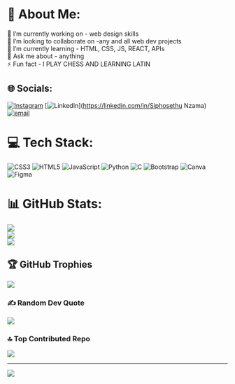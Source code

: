 # 💫 About Me:
🔭 I’m currently working on - web design skills<br> 👯 I’m looking to collaborate on -any and all web dev projects<br>🌱 I’m currently learning - HTML, CSS, JS, REACT, APIs<br>💬 Ask me about - anything <br>⚡ Fun fact - I PLAY CHESS AND LEARNING LATIN 


## 🌐 Socials:
[![Instagram](https://img.shields.io/badge/Instagram-%23E4405F.svg?logo=Instagram&logoColor=white)](https://instagram.com/sipho._l) [![LinkedIn](https://img.shields.io/badge/LinkedIn-%230077B5.svg?logo=linkedin&logoColor=white)](https://linkedin.com/in/Siphosethu Nzama) [![email](https://img.shields.io/badge/Email-D14836?logo=gmail&logoColor=white)](mailto:sipho1728@gamil.com) 

# 💻 Tech Stack:
![CSS3](https://img.shields.io/badge/css3-%231572B6.svg?style=for-the-badge&logo=css3&logoColor=white) ![HTML5](https://img.shields.io/badge/html5-%23E34F26.svg?style=for-the-badge&logo=html5&logoColor=white) ![JavaScript](https://img.shields.io/badge/javascript-%23323330.svg?style=for-the-badge&logo=javascript&logoColor=%23F7DF1E) ![Python](https://img.shields.io/badge/python-3670A0?style=for-the-badge&logo=python&logoColor=ffdd54) ![C](https://img.shields.io/badge/c-%2300599C.svg?style=for-the-badge&logo=c&logoColor=white) ![Bootstrap](https://img.shields.io/badge/bootstrap-%238511FA.svg?style=for-the-badge&logo=bootstrap&logoColor=white) ![Canva](https://img.shields.io/badge/Canva-%2300C4CC.svg?style=for-the-badge&logo=Canva&logoColor=white) ![Figma](https://img.shields.io/badge/figma-%23F24E1E.svg?style=for-the-badge&logo=figma&logoColor=white)
# 📊 GitHub Stats:
![](https://github-readme-stats.vercel.app/api?username=siphonzama&theme=dark&hide_border=false&include_all_commits=false&count_private=false)<br/>
![](https://nirzak-streak-stats.vercel.app/?user=siphonzama&theme=dark&hide_border=false)<br/>
![](https://github-readme-stats.vercel.app/api/top-langs/?username=siphonzama&theme=dark&hide_border=false&include_all_commits=false&count_private=false&layout=compact)

## 🏆 GitHub Trophies
![](https://github-profile-trophy.vercel.app/?username=siphonzama&theme=radical&no-frame=false&no-bg=true&margin-w=4)

### ✍️ Random Dev Quote
![](https://quotes-github-readme.vercel.app/api?type=horizontal&theme=radical)

### 🔝 Top Contributed Repo
![](https://github-contributor-stats.vercel.app/api?username=siphonzama&limit=5&theme=dark&combine_all_yearly_contributions=true)

---
[![](https://visitcount.itsvg.in/api?id=siphonzama&icon=0&color=0)](https://visitcount.itsvg.in)

<!-- Proudly created with GPRM ( https://gprm.itsvg.in ) -->
